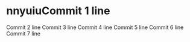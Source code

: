 # nnyuiuCommit 1 line
Commit 2 line
Commit 3 line
Commit 4 line
Commit 5 line
Commit 6 line
Commit 7 line
